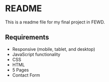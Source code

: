 # README

This is a readme file for my final project in FEWD.

## Requirements

* Responsive (mobile, tablet, and desktop)
* JavaScript functionality
* CSS
* HTML
* 5 Pages
* Contact Form
